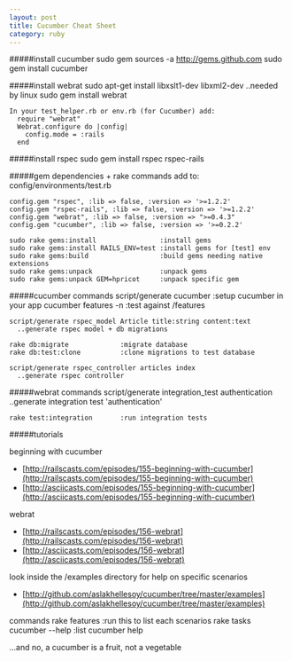```yaml
---
layout: post
title: Cucumber Cheat Sheet
category: ruby
---
```


#####install cucumber
    sudo gem sources -a http://gems.github.com
    sudo gem install cucumber


#####install webrat
    sudo apt-get install libxslt1-dev libxml2-dev
      ..needed by linux
    sudo gem install webrat

    In your test_helper.rb or env.rb (for Cucumber) add:
      require "webrat"
      Webrat.configure do |config|
        config.mode = :rails
      end


#####install rspec
    sudo gem install rspec rspec-rails


#####gem dependencies + rake commands
    add to: config/environments/test.rb
    
    config.gem "rspec", :lib => false, :version => '>=1.2.2'
    config.gem "rspec-rails", :lib => false, :version => '>=1.2.2'
    config.gem "webrat", :lib => false, :version => ">=0.4.3"
    config.gem "cucumber", :lib => false, :version => '>=0.2.2'
    
    sudo rake gems:install                :install gems
    sudo rake gems:install RAILS_ENV=test :install gems for [test] env
    sudo rake gems:build                  :build gems needing native extensions
    sudo rake gems:unpack                 :unpack gems
    sudo rake gems:unpack GEM=hpricot     :unpack specific gem


#####cucumber commands
    script/generate cucumber    :setup cucumber in your app
    cucumber features -n        :test against /features

    script/generate rspec_model Article title:string content:text
      ..generate rspec model + db migrations

    rake db:migrate             :migrate database
    rake db:test:clone          :clone migrations to test database

    script/generate rspec_controller articles index
      ..generate rspec controller


#####webrat commands
    script/generate integration_test authentication
      ..generate integration test 'authentication'

    rake test:integration       :run integration tests

#####tutorials

beginning with cucumber

* [http://railscasts.com/episodes/155-beginning-with-cucumber](http://railscasts.com/episodes/155-beginning-with-cucumber)
* [http://asciicasts.com/episodes/155-beginning-with-cucumber](http://asciicasts.com/episodes/155-beginning-with-cucumber)

webrat

* [http://railscasts.com/episodes/156-webrat](http://railscasts.com/episodes/156-webrat)
* [http://asciicasts.com/episodes/156-webrat](http://asciicasts.com/episodes/156-webrat)

look inside the /examples directory for help on specific scenarios

* [http://github.com/aslakhellesoy/cucumber/tree/master/examples](http://github.com/aslakhellesoy/cucumber/tree/master/examples)

commands
    rake features     :run this to list each scenarios rake tasks
    cucumber --help   :list cucumber help

...and no, a cucumber is a fruit, not a vegetable
